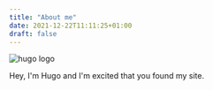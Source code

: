 ```yaml
---
title: "About me"
date: 2021-12-22T11:11:25+01:00
draft: false
---
```


![hugo logo](/img/hugo-logo.png)

Hey, I'm Hugo and I'm excited that you found my site.